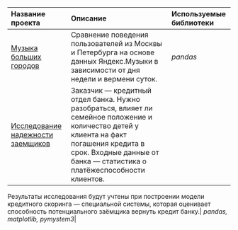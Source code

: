 




| Название проекта | Описание | Используемые библиотеки |
|:-----------------|:---------|:------------------------|
|[Музыка больших городов](https://github.com/piton22/training_projects/tree/main/city_music)| Сравнение поведения пользователей из Москвы и Петербурга на основе данных Яндекс.Музыки в зависимости от дня недели и вермени суток. | *pandas* |
|[Исследование надежности заемщиков](https://github.com/piton22/training_projects/tree/main/reliability_of_borrowers)| Заказчик — кредитный отдел банка. Нужно разобраться, влияет ли семейное положение и количество детей у клиента на факт погашения кредита в срок. Входные данные от банка — статистика о платёжеспособности клиентов.

Результаты исследования будут учтены при построении модели кредитного скоринга — специальной системы, которая оценивает способность потенциального заёмщика вернуть кредит банку.| *pandas, matplotlib, pymystem3*|
